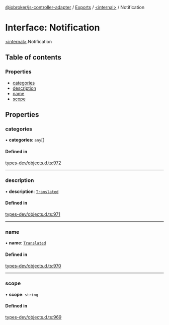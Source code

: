 [@iobroker/js-controller-adapter](../README.md) / [Exports](../modules.md) / [\<internal\>](../modules/internal_.md) / Notification

# Interface: Notification

[\<internal\>](../modules/internal_.md).Notification

## Table of contents

### Properties

- [categories](internal_.Notification.md#categories)
- [description](internal_.Notification.md#description)
- [name](internal_.Notification.md#name)
- [scope](internal_.Notification.md#scope)

## Properties

### categories

• **categories**: `any`[]

#### Defined in

[types-dev/objects.d.ts:972](https://github.com/ioBroker/ioBroker.js-controller/blob/e03492751/packages/types-dev/objects.d.ts#L972)

___

### description

• **description**: [`Translated`](../modules/internal_.md#translated)

#### Defined in

[types-dev/objects.d.ts:971](https://github.com/ioBroker/ioBroker.js-controller/blob/e03492751/packages/types-dev/objects.d.ts#L971)

___

### name

• **name**: [`Translated`](../modules/internal_.md#translated)

#### Defined in

[types-dev/objects.d.ts:970](https://github.com/ioBroker/ioBroker.js-controller/blob/e03492751/packages/types-dev/objects.d.ts#L970)

___

### scope

• **scope**: `string`

#### Defined in

[types-dev/objects.d.ts:969](https://github.com/ioBroker/ioBroker.js-controller/blob/e03492751/packages/types-dev/objects.d.ts#L969)
